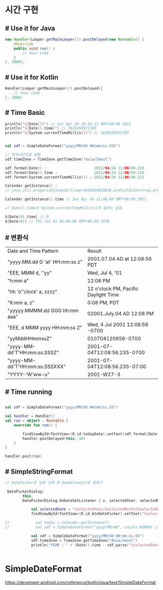 # 시간 구현

## # Use it for Java

```Java
new Handler(Looper.getMainLooper()).postDelayed(new Runnable() {
    @Override
    public void run() {
        // Your Code
    }
}, 3000);
```

## # Use it for Kotlin

```Kotlin
Handler(Looper.getMainLooper()).postDelayed({
    // Your Code
}, 3000)
```

## # Time Basic

```kotlin
println("${Date()}") // Sat Apr 24 10:16:11 GMT+00:00 2021
println("${Date().time}") // 1619259371783
println("${System.currentTimeMillis()}") // 1619259371783


val sdf = SimpleDateFormat("yyyy/MM/dd HH/mm/ss.SSS")

// 한국시간으로 설정
sdf.timeZone = TimeZone.getTimeZone("Asia/Seoul")

sdf.format(Date() :                      2021/04/24 11/08/09.210
sdf.format(Date().time :                 2021/04/24 11/08/09.210
sdf.format(System.currentTimeMillis()) : 2021/04/24 11/08/09.211

Calendar.getInstance() :
// java.util.GregorianCalendar[time=1619264853838,areFieldsSet=true,areAllFieldsSet=true,lenient=true,zone=java.util.SimpleTimeZone[id=GMT,offset=0,dstSavings=3600000,useDaylight=false,startYear=0,startMode=0,startMonth=0,startDay=0,startDayOfWeek=0,startTime=0,startTimeMode=0,endMode=0,endMonth=0,endDay=0,endDayOfWeek=0,endTime=0,endTimeMode=0],firstDayOfWeek=1,minimalDaysInFirstWeek=1,ERA=1,YEAR=2021,MONTH=3,WEEK_OF_YEAR=17,WEEK_OF_MONTH=4,DAY_OF_MONTH=24,DAY_OF_YEAR=114,DAY_OF_WEEK=7,DAY_OF_WEEK_IN_MONTH=4,AM_PM=0,HOUR=11,HOUR_OF_DAY=11,MINUTE=47,SECOND=33,MILLISECOND=838,ZONE_OFFSET=0,DST_OFFSET=0]

Calendar.getInstance().time // Sat Apr 24 11:48:40 GMT+00:00 2021

// Date().time과 System.currentTimeMillis()의 결과는 같음.

${Date(0).time} // 0
${Date(0)} // Thu Jan 01 00:00:00 GMT+00:00 1970


```
## # 변환식
<table>
<tr>
<td>Date and Time Pattern</td>	<td>Result</td>
</tr>
<tr>
<td>"yyyy.MM.dd G 'at' HH:mm:ss z"</td>	<td>2001.07.04 AD at 12:08:56 PDT</td>
</tr>
<tr>
<td>"EEE, MMM d, ''yy"</td>	<td>Wed, Jul 4, '01</td>
</tr>
<tr>
<td>"h:mm a"</td>	<td>12:08 PM</td>
</tr>
<tr>
<td>"hh 'o''clock' a, zzzz"</td>	<td>12 o'clock PM, Pacific Daylight Time</td>
</tr>
<tr>
<td>"K:mm a, z"</td>	<td>0:08 PM, PDT</td>
</tr>
<tr>
<td>"yyyyy.MMMM.dd GGG hh:mm aaa"</td>	<td>02001.July.04 AD 12:08 PM</td>
</tr>
<tr>
<td>"EEE, d MMM yyyy HH:mm:ss Z"</td>	<td>Wed, 4 Jul 2001 12:08:56 -0700</td>
</tr>
<tr>
<td>"yyMddHHmmssZ"</td>	<td>010704120856-0700</td>
</tr>
<tr>
<td>"yyyy-MM-dd'T'HH:mm:ss.SSSZ"</td>	<td>2001-07-04T12:08:56.235-0700</td>
</tr>
<tr>
<td>"yyyy-MM-dd'T'HH:mm:ss.SSSXXX"</td>	<td>2001-07-04T12:08:56.235-07:00</td>
</tr>
<tr>
<td>"YYYY-'W'ww-u"</td>	<td>2001-W27-3</td>
</tr>
</table>

## # Time running

```kotlin

val sdf = SimpleDateFormat("yyyy/MM/dd HH/mm/ss.SS")

val handler = Handler()
val run = object : Runnable {
    override fun run() {

        findViewById<TextView>(R.id.todayDate).setText(sdf.format(Date()))
        handler.postDelayed(this, 10)
    }
}

handler.post(run)
```

## # SimpleStringFormat

```kotlin
// DatePicker로 날짜 선택 후 DateFormat으로 맞추기

 DatePickerDialog(
        this,
        DatePickerDialog.OnDateSetListener { v, selectedYear, selectedMonth, selectedDayOfMonth ->

            val selectedDate = "$selectedYear/$selectedMonth/$selectedDayOfMonth"
            findViewById<TextView>(R.id.btnDatePicker).setText("$selectedDate 0:00:00") // 버튼 텍스트를 생일날짜로

//            val today = Calendar.getInstance()
//            val sdf = SimpleDateFormat("yyyy/MM/dd", Locale.KOREA) // 포멧에 맞게 바꿔줌

            val sdf = SimpleDateFormat("yyyy/MM/dd HH:mm:ss.SS")
            sdf.timeZone = TimeZone.getTimeZone("Asia/Seoul")
            println("YEAR : " + (Date().time - sdf.parse("$selectedDate 00:00:00.00").time) / (1000 * 3600)) // Mon Apr 12 00:00:00 GMT+00:00 2021



```

# SimpleDateFormat

https://developer.android.com/reference/kotlin/java/text/SimpleDateFormat
